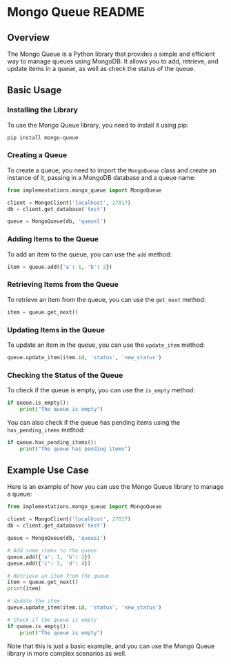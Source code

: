 **Mongo Queue README**
=======================

**Overview**
------------

The Mongo Queue is a Python library that provides a simple and efficient way to manage queues using MongoDB. It allows you to add, retrieve, and update items in a queue, as well as check the status of the queue.

**Basic Usage**
---------------

### Installing the Library

To use the Mongo Queue library, you need to install it using pip:
```bash
pip install mongo-queue
```
### Creating a Queue

To create a queue, you need to import the `MongoQueue` class and create an instance of it, passing in a MongoDB database and a queue name:
```python
from implementations.mongo_queue import MongoQueue

client = MongoClient('localhost', 27017)
db = client.get_database('test')

queue = MongoQueue(db, 'queue1')
```
### Adding Items to the Queue

To add an item to the queue, you can use the `add` method:
```python
item = queue.add({'a': 1, 'b': 2})
```
### Retrieving Items from the Queue

To retrieve an item from the queue, you can use the `get_next` method:
```python
item = queue.get_next()
```
### Updating Items in the Queue

To update an item in the queue, you can use the `update_item` method:
```python
queue.update_item(item.id, 'status', 'new_status')
```
### Checking the Status of the Queue

To check if the queue is empty, you can use the `is_empty` method:
```python
if queue.is_empty():
    print("The queue is empty")
```
You can also check if the queue has pending items using the `has_pending_items` method:
```python
if queue.has_pending_items():
    print("The queue has pending items")
```
**Example Use Case**
--------------------

Here is an example of how you can use the Mongo Queue library to manage a queue:
```python
from implementations.mongo_queue import MongoQueue

client = MongoClient('localhost', 27017)
db = client.get_database('test')

queue = MongoQueue(db, 'queue1')

# Add some items to the queue
queue.add({'a': 1, 'b': 2})
queue.add({'c': 3, 'd': 4})

# Retrieve an item from the queue
item = queue.get_next()
print(item)

# Update the item
queue.update_item(item.id, 'status', 'new_status')

# Check if the queue is empty
if queue.is_empty():
    print("The queue is empty")
```
Note that this is just a basic example, and you can use the Mongo Queue library in more complex scenarios as well.